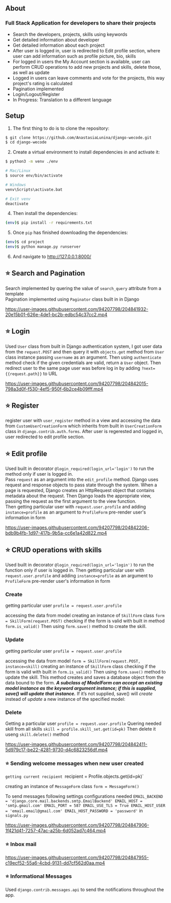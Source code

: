 ## About
### Full Stack Application for developers to share their projects
- Search the developers, projects, skills using keywords <br>
- Get detailed information about developer <br>
- Get detailed information about each project <br>
- After user is logged in, user is redirected to Edit profile section, where user can add information such as profile picture, bio, skills
- For logged in users the My Account section is available, user can perform CRUD operations to 
add new projects and skills, delete those, as well as update <br>
- Logged in users can leave comments and vote for the projects, this way project's rating is calculated <br>
- Pagination implemented <br>
- Login/Logout/Register <br>
- In Progress: Translation to a different language

## Setup

1. The first thing to do is to clone the repository:

```sh
$ git clone https://github.com/AnastasiaLunina/django-wecode.git
$ cd django-wecode
```

2. Create a virtual environment to install dependencies in and activate it:

```sh
$ python3 -m venv ./env

# Mac/Linux
$ source env/bin/activate

# Windows
venv\Scripts\activate.bat

# Exit venv
deactivate
```

4. Then install the dependencies:

```sh
(env)$ pip install -r requirements.txt
```

5. Once `pip` has finished downloading the dependencies:
```sh
(env)$ cd project
(env)$ python manage.py runserver
```
6. And navigate to http://127.0.0.1:8000/

## ⭐ Search and Pagination
Search implemented by quering the value of `search_query` attribute from a template
<br>
Pagination implemented using `Paginator` class built in in Django

 https://user-images.githubusercontent.com/94207798/204841932-20e15b01-626e-4de1-bc2b-edbc54c37cc2.mp4
 
## ⭐ Login
Used `User` class from built in Django authentication system, I got user data from the `request.POST` and then query it with `objects.get` method from `User` class instance passing `username` as an argument. Then using `authenticate` method check if the given credentials are valid, return a `User` object. Then redirect user to the same page user was before log in by adding `?next={{request.path}}` to URL

https://user-images.githubusercontent.com/94207798/204842015-798a3d0f-f530-4ef5-950f-6b2ce4b09fff.mp4

## ⭐ Register
register user with `user_register` method in a view and accessing the data from `CustomUserCreationForm` which inherits from built in  `UserCreationForm` class in `django.contrib.auth.forms`. After user is regerested and logged in, user redirected to edit profile section. 

## ⭐ Edit profile
Used built in decorator `@login_required(login_url='login')` to run the method only if user is logged in.
<br>
Pass `request` as an argument into the `edit_profile` method. Django uses request and response objects to pass state through the system.
When a page is requested, Django creates an HttpRequest object that contains metadata about the request. Then Django loads the appropriate view, passing the request as the first argument to the view function.
<br>
Then getting particular user with `request.user.profile` and adding `instance=profile` as an argument to `ProfileForm` pre-render user's information in form

https://user-images.githubusercontent.com/94207798/204842206-bdb9b4fb-1d97-417b-9b5a-cc6e1a42d822.mp4

## ⭐ CRUD operations with skills 
Used built in decorator `@login_required(login_url='login')` to run the function only if user is logged in.
Then getting particular user with `request.user.profile` and adding `instance=profile` as an argument to `ProfileForm` pre-render user's information in form
### Create 
getting particular user
`profile = request.user.profile`

accessing the data from model
creating an instance of `SkillForm` class
`form = SkillForm(request.POST)`
checking if the form is valid with built in method `form.is_valid()` 
Then using `form.save()` method to create the skill. 

### Update 
getting particular user
`profile = request.user.profile`

accessing the data from model
`form = SkillForm(request.POST, instance=skill)`
creating an instance of `SkillForm` class
checking if the form is valid with built in `form.is_valid()` 
Then using `form.save()` method to update the skill. 
This method creates and saves a database object from the data bound to the form. 
<strong><em>A subclass of ModelForm can accept an existing model instance as the keyword argument instance; if this is supplied, save() will update that instance.</em></strong> If it’s not supplied, save() will <em>create</em> instead of <em>update</em> a new instance of the specified model: 

### Delete
Getting a particular user
`profile = request.user.profile`
Quering needed skill from all skills 
`skill = profile.skill_set.get(id=pk)`
Then delete it useng `skill.delete()` method

https://user-images.githubusercontent.com/94207798/204842411-5d979c17-be22-4281-9730-d4c6823256df.mp4

### ⭐ Sending welcome messages when new user created
`
getting current recipient 
`recipient = Profile.objects.get(id=pk)`

creating an instance of `MessageForm` class 
`form = MessageForm()`

To send messages following settings configurations needed
`
EMAIL_BACKEND = 'django.core.mail.backends.smtp.EmailBackend'
EMAIL_HOST = 'smtp.gmail.com'
EMAIL_PORT = 587
EMAIL_USE_TLS = True
EMAIL_HOST_USER = 'email.email@gmail.com'
EMAIL_HOST_PASSWORD = 'password'
`
in `signals.py`  

https://user-images.githubusercontent.com/94207798/204847906-1f421d41-7257-47ac-a25b-6d052ad7c464.mp4

### ⭐ Inbox mail 

https://user-images.githubusercontent.com/94207798/204847955-c19ecf52-55a6-4cbd-9131-dd7cf562d0aa.mp4

### ⭐ Informational Messages
Used `django.contrib.messages.api` 
to send the notifications throughout the app.
